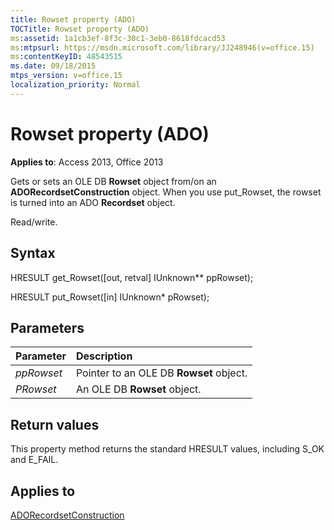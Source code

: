 ```yaml
---
title: Rowset property (ADO)
TOCTitle: Rowset property (ADO)
ms:assetid: 1a1cb3ef-8f3c-30c1-3eb0-8618fdcacd53
ms:mtpsurl: https://msdn.microsoft.com/library/JJ248946(v=office.15)
ms:contentKeyID: 48543515
ms.date: 09/18/2015
mtps_version: v=office.15
localization_priority: Normal
---
```


# Rowset property (ADO)

**Applies to**: Access 2013, Office 2013

Gets or sets an OLE DB **Rowset** object from/on an **ADORecordsetConstruction** object. When you use put\_Rowset, the rowset is turned into an ADO **Recordset** object.

Read/write.

## Syntax

HRESULT get\_Rowset(\[out, retval\] IUnknown\*\* ppRowset);

HRESULT put\_Rowset(\[in\] IUnknown\* pRowset);

## Parameters

|Parameter|Description|
|:--------|:----------|
|*ppRowset* |Pointer to an OLE DB **Rowset** object.|
|*PRowset* |An OLE DB **Rowset** object.|

## Return values

This property method returns the standard HRESULT values, including S\_OK and E\_FAIL.

## Applies to

[ADORecordsetConstruction](adorecordsetconstruction-interface-ado.md)

